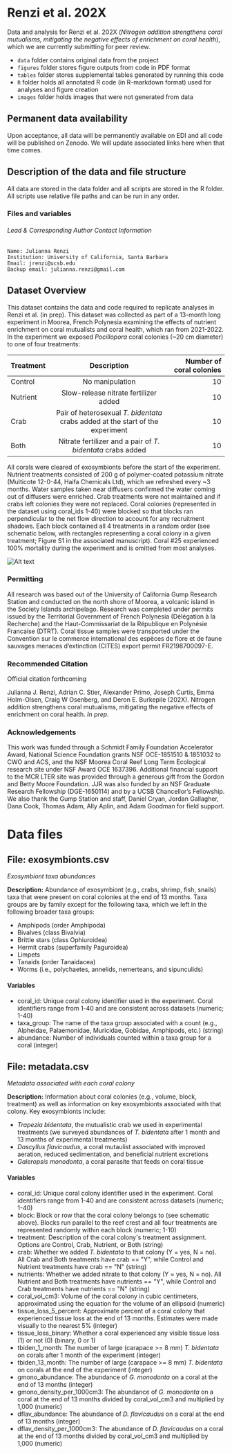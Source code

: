 # Renzi et al. 202X
Data and analysis for Renzi et al. 202X (*Nitrogen addition strengthens coral mutualisms, mitigating the negative effects of enrichment on coral health*), which we are currently submitting for peer review.

- `data` folder contains original data from the project
- `figures` folder stores figure outputs from code in PDF format
- `tables` folder stores supplemental tables generated by running this code
- `R` folder holds all annotated R code (in R-markdown format) used for analyses and figure creation
- `images` folder holds images that were not generated from data 

## Permanent data availability

Upon acceptance, all data will be permanently available on EDI and all code will be published on Zenodo. We will update associated links here when that time comes.

## Description of the data and file structure

All data are stored in the data folder and all scripts are stored in the R folder. All scripts use relative file paths and can be run in any order.

### Files and variables

###### Lead & Corresponding Author Contact Information

```
Name: Julianna Renzi
Institution: University of California, Santa Barbara
Email: jrenzi@ucsb.edu
Backup email: julianna.renzi@gmail.com
```

## Dataset Overview

This dataset contains the data and code required to replicate analyses in Renzi et al. (in prep). This dataset was collected as part of a 13-month long experiment in Moorea, French Polynesia examining the effects of nutrient enrichment on coral mutualists and coral health, which ran from 2021-2022. In the experiment we exposed *Pocillopora* coral colonies (~20 cm diameter) to one of four treatments:

| Treatment        | Description           | Number of coral colonies  |
| ------------- |:-------------:| -----:|
| Control      | No manipulation | 10 |
| Nutrient      | Slow-release nitrate fertilizer added      |   10 |
| Crab | Pair of heterosexual *T. bidentata* crabs added at the start of the experiment      |    10 |
| Both | Nitrate fertilizer and a pair of *T. bidentata* crabs added      |    10 |

All corals were cleared of exosymbionts before the start of the experiment. Nutrient treatments consisted of 200 g of polymer-coated potassium nitrate (Multicote 12-0-44, Haifa Chemicals Ltd), which we refreshed every ~3 months. Water samples taken near diffusers confirmed the water coming out of diffusers were enriched. Crab treatments were not maintained and if crabs left colonies they were not replaced. Coral colonies (represented in the dataset using coral_ids 1-40) were blocked so that blocks ran perpendicular to the net flow direction to account for any recruitment shadows. Each block contained all 4 treatments in a random order (see schematic below, with rectangles representing a coral colony in a given treatment; Figure S1 in the associated manuscript). Coral #25 experienced 100% mortality during the experiment and is omitted from most analyses.

![ Alt text](./images/experimental_layout.jpg)

### Permitting

All research was based out of the University of California Gump Research Station and conducted on the north shore of Moorea, a volcanic island in the Society Islands archipelago. Research was completed under permits issued by the Territorial Government of French Polynesia (Délégation à la Recherche) and the Haut-Commissariat de la République en Polynésie Francaise (DTRT). Coral tissue samples were transported under the Convention sur le commerce international des espèces de flore et de faune sauvages menaces d’extinction (CITES) export permit FR2198700097-E. 

### Recommended Citation

Official citation forthcoming

Julianna J. Renzi, Adrian C. Stier, Alexander Primo, Joseph Curtis, Emma Holm-Olsen, Craig W Osenberg, and Deron E. Burkepile (202X). Nitrogen addition strengthens coral mutualisms, mitigating the negative effects of enrichment on coral health. *In prep*.

### Acknowledgements

This work was funded through a Schmidt Family Foundation Accelerator Award, National Science Foundation grants NSF OCE-1851510 & 1851032 to CWO and ACS, and the NSF Moorea Coral Reef Long Term Ecological research site under NSF Award OCE 1637396. Additional financial support to the MCR LTER site was provided through a generous gift from the Gordon and Betty Moore Foundation. JJR was also funded by an NSF Graduate Research Fellowship (DGE-1650114) and by a UCSB Chancellor’s Fellowship. We also thank the Gump Station and staff, Daniel Cryan, Jordan Gallagher, Dana Cook, Thomas Adam, Ally Aplin, and Adam Goodman for field support.

# Data files

## File: exosymbionts.csv

*Exosymbiont taxa abundances*

**Description:** Abundance of exosymbiont (e.g., crabs, shrimp, fish, snails) taxa that were present on coral colonies at the end of 13 months. Taxa groups are by family except for the following taxa, which we left in the following broader taxa groups:
- Amphipods (order Amphipoda)
- Bivalves (class Bivalvia)
- Brittle stars (class Ophiuroidea)
- Hermit crabs (superfamily Paguroidea)
- Limpets 
- Tanaids (order Tanaidacea)
- Worms (i.e., polychaetes, annelids, nemerteans, and sipunculids) 

#### Variables

* coral_id: Unique coral colony identifier used in the experiment. Coral identifiers range from 1-40 and are consistent across datasets (numeric; 1-40)
* taxa_group: The name of the taxa group associated with a count (e.g., Alpheidae, Palaemonidae, Muricidae, Gobidae, Amphipods, etc.) (string)
* abundance: Number of individuals counted within a taxa group for a coral (integer)

## File: metadata.csv

*Metadata associated with each coral colony*

**Description:** Information about coral colonies (e.g., volume, block, treatment) as well as information on key exosymbionts associated with that colony. Key exosymbionts include: 
- *Trapezia bidentata*, the mutualistic crab we used in experimental treatments (we surveyed abundances of *T. bidentata* after 1 month and 13 months of experimental treatments)
- *Dascyllus flavicaudus*, a coral mutaulist associated with improved aeration, reduced sedimentation, and beneficial nutrient excretions 
- *Galeropsis monodonta*, a coral parasite that feeds on coral tissue

#### Variables

* coral_id: Unique coral colony identifier used in the experiment. Coral identifiers range from 1-40 and are consistent across datasets (numeric; 1-40)
* block: Block or row that the coral colony belongs to (see schematic above). Blocks run parallel to the reef crest and all four treatments are represented randomly within each block (numeric; 1-10)
* treatment: Description of the coral colony's treatment assignment. Options are Control, Crab, Nutrient, or Both (string)
* crab: Whether we added *T. bidentata* to that colony (Y = yes, N = no). All Crab and Both treatments have crab == "Y", while Control and Nutrient treatments have crab == "N" (string)
* nutrients: Whether we added nitrate to that colony (Y = yes, N = no). All Nutrient and Both treatments have nutrients == "Y", while Control and Crab treatments have nutrients == "N" (string)
* coral_vol_cm3: Volume of the coral colony in cubic centimeters, approximated using the equation for the volume of an ellipsoid (numeric)
* tissue_loss_5_percent: Approximate percent of a coral colony that experienced tissue loss at the end of 13 months. Estimates were made visually to the nearest 5% (integer)
* tissue_loss_binary: Whether a coral experienced any visible tissue loss (1) or not (0) (binary, 0 or 1)
* tbiden_1_month: The number of large (carapace >= 8 mm) *T. bidentata* on corals after 1 month of the experiment (integer)
* tbiden_13_month: The number of large (carapace >= 8 mm) *T. bidentata* on corals at the end of the experiment (integer)
* gmono_abundance: The abundance of *G. monodonta* on a coral at the end of 13 months (integer)
* gmono_density_per_1000cm3: The abundance of *G. monodonta* on a coral at the end of 13 months divided by coral_vol_cm3 and multiplied by 1,000 (numeric)
* dflav_abundance: The abundance of *D. flavicaudus* on a coral at the end of 13 months (integer)
* dflav_density_per_1000cm3: The abundance of *D. flavicaudus* on a coral at the end of 13 months divided by coral_vol_cm3 and multiplied by 1,000 (numeric)



